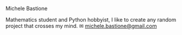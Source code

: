 Michele Bastione

Mathematics student and Python hobbyist, I like to create any random project that crosses my mind.
✉ michele.bastione@gmail.com

<!---
michelebastione/michelebastione is a ✨ special ✨ repository because its `README.md` (this file) appears on your GitHub profile.
You can click the Preview link to take a look at your changes.
--->

